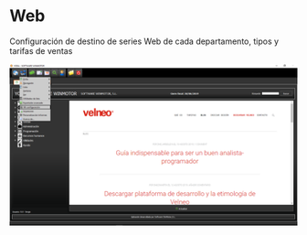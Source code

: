 # Web

Configuración de destino de series Web de cada departamento, tipos y tarifas de ventas

![](../../../.gitbook/assets/image%20%28347%29.png)


